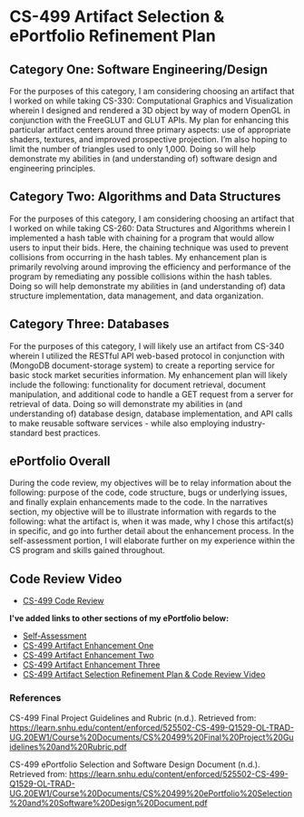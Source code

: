 # CS-499 Artifact Selection & ePortfolio Refinement Plan

## Category One: Software Engineering/Design
For the purposes of this category, I am considering choosing an artifact that I worked on while taking CS-330: Computational Graphics and Visualization wherein I designed and rendered a 3D object by way of modern OpenGL in conjunction with the FreeGLUT and GLUT APIs. My plan for enhancing this particular artifact centers around three primary aspects: use of appropriate shaders, textures, and improved prospective projection. I’m also hoping to limit the number of triangles used to only 1,000. Doing so will help demonstrate my abilities in (and understanding of) software design and engineering principles.  

## Category Two: Algorithms and Data Structures
For the purposes of this category, I am considering choosing an artifact that I worked on while taking CS-260: Data Structures and Algorithms wherein I implemented a hash table with chaining for a program that would allow users to input their bids. Here, the chaining technique was used to prevent collisions from occurring in the hash tables. My enhancement plan is primarily revolving around improving the efficiency and performance of the program by remediating any possible collisions within the hash tables. Doing so will help demonstrate my abilities in (and understanding of) data structure implementation, data management, and data organization.

## Category Three: Databases
For the purposes of this category, I will likely use an artifact from CS-340 wherein I utilized the RESTful API web-based protocol in conjunction with (MongoDB document-storage system) to create a reporting service for basic stock market securities information. My enhancement plan will likely include the following: functionality for document retrieval, document manipulation, and additional code to handle a GET request from a server for retrieval of data. Doing so will demonstrate my abilities in (and understanding of) database design, database implementation, and API calls to make reusable software services - while also employing industry-standard best practices.

## ePortfolio Overall
During the code review, my objectives will be to relay information about the following: purpose of the code, code structure, bugs or underlying issues, and finally explain enhancements made to the code. In the narratives section, my objective will be to illustrate information with regards to the following: what the artifact is, when it was made, why I chose this artifact(s) in specific, and go into further detail about the enhancement process. In the self-assessment portion, I will elaborate further on my experience within the CS program and skills gained throughout.

## Code Review Video
* [CS-499 Code Review](https://drive.google.com/file/d/1gOtZiQfr-bEdqo84wQOjkfTFcvqJ6XxO/view?usp=sharing)

**I've added links to other sections of my ePortfolio below:**<br>
* [Self-Assessment](https://lhsyh.github.io/SelfAssessment.html)<br>
* [CS-499 Artifact Enhancement One](https://lhsyh.github.io/CS-499ArtifactOne.html)<br>
* [CS-499 Artifact Enhancement Two](https://lhsyh.github.io/CS-499ArtifactTwo.html)<br>
* [CS-499 Artifact Enhancement Three](https://lhsyh.github.io/CS-499ArtifactThree.html)<br>
* [CS-499 Artifact Selection Refinement Plan & Code Review Video](https://lhsyh.github.io/CS-499CodeReviewVideo.html)

### References
CS-499 Final Project Guidelines and Rubric (n.d.). Retrieved from: https://learn.snhu.edu/content/enforced/525502-CS-499-Q1529-OL-TRAD-UG.20EW1/Course%20Documents/CS%20499%20Final%20Project%20Guidelines%20and%20Rubric.pdf

CS-499 ePortfolio Selection and Software Design Document (n.d.). Retrieved from: https://learn.snhu.edu/content/enforced/525502-CS-499-Q1529-OL-TRAD-UG.20EW1/Course%20Documents/CS%20499%20ePortfolio%20Selection%20and%20Software%20Design%20Document.pdf
